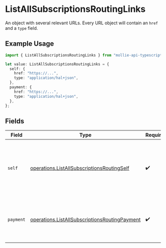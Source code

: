 # ListAllSubscriptionsRoutingLinks

An object with several relevant URLs. Every URL object will contain an `href` and a `type` field.

## Example Usage

```typescript
import { ListAllSubscriptionsRoutingLinks } from "mollie-api-typescript/models/operations";

let value: ListAllSubscriptionsRoutingLinks = {
  self: {
    href: "https://...",
    type: "application/hal+json",
  },
  payment: {
    href: "https://...",
    type: "application/hal+json",
  },
};
```

## Fields

| Field                                                                                                          | Type                                                                                                           | Required                                                                                                       | Description                                                                                                    |
| -------------------------------------------------------------------------------------------------------------- | -------------------------------------------------------------------------------------------------------------- | -------------------------------------------------------------------------------------------------------------- | -------------------------------------------------------------------------------------------------------------- |
| `self`                                                                                                         | [operations.ListAllSubscriptionsRoutingSelf](../../models/operations/listallsubscriptionsroutingself.md)       | :heavy_check_mark:                                                                                             | In v2 endpoints, URLs are commonly represented as objects with an `href` and `type` field.                     |
| `payment`                                                                                                      | [operations.ListAllSubscriptionsRoutingPayment](../../models/operations/listallsubscriptionsroutingpayment.md) | :heavy_check_mark:                                                                                             | The API resource URL of the [payment](get-payment) that belong to this route.                                  |